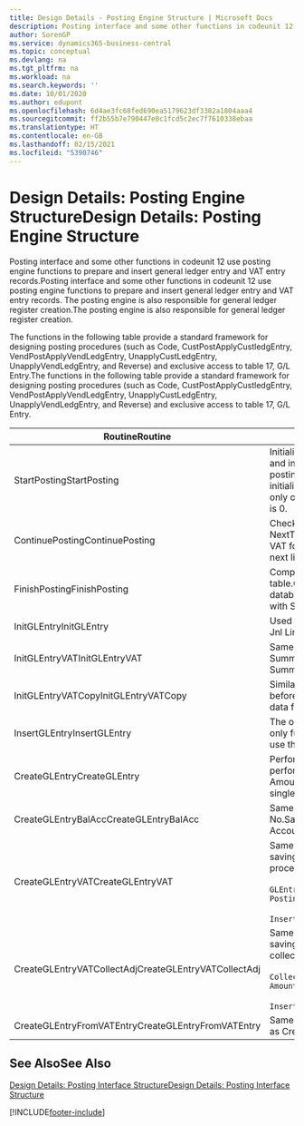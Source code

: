 ```yaml
---
title: Design Details - Posting Engine Structure | Microsoft Docs
description: Posting interface and some other functions in codeunit 12 use posting engine functions to prepare and insert general ledger entry and VAT entry records. The posting engine is also responsible for general ledger register creation.
author: SorenGP
ms.service: dynamics365-business-central
ms.topic: conceptual
ms.devlang: na
ms.tgt_pltfrm: na
ms.workload: na
ms.search.keywords: ''
ms.date: 10/01/2020
ms.author: edupont
ms.openlocfilehash: 6d4ae3fc68fed690ea5179623df3382a1804aaa4
ms.sourcegitcommit: ff2b55b7e790447e0c1fcd5c2ec7f7610338ebaa
ms.translationtype: HT
ms.contentlocale: en-GB
ms.lasthandoff: 02/15/2021
ms.locfileid: "5390746"
---
```

# <a name="design-details-posting-engine-structure"></a><span data-ttu-id="f83f0-104">Design Details: Posting Engine Structure</span><span class="sxs-lookup"><span data-stu-id="f83f0-104">Design Details: Posting Engine Structure</span></span>
<span data-ttu-id="f83f0-105">Posting interface and some other functions in codeunit 12 use posting engine functions to prepare and insert general ledger entry and VAT entry records.</span><span class="sxs-lookup"><span data-stu-id="f83f0-105">Posting interface and some other functions in codeunit 12 use posting engine functions to prepare and insert general ledger entry and VAT entry records.</span></span> <span data-ttu-id="f83f0-106">The posting engine is also responsible for general ledger register creation.</span><span class="sxs-lookup"><span data-stu-id="f83f0-106">The posting engine is also responsible for general ledger register creation.</span></span>  
  
 <span data-ttu-id="f83f0-107">The functions in the following table provide a standard framework for designing posting procedures (such as Code, CustPostApplyCustledgEntry, VendPostApplyVendLedgEntry, UnapplyCustLedgEntry, UnapplyVendLedgEntry, and Reverse) and exclusive access to table 17, G/L Entry.</span><span class="sxs-lookup"><span data-stu-id="f83f0-107">The functions in the following table provide a standard framework for designing posting procedures (such as Code, CustPostApplyCustledgEntry, VendPostApplyVendLedgEntry, UnapplyCustLedgEntry, UnapplyVendLedgEntry, and Reverse) and exclusive access to table 17, G/L Entry.</span></span>  
  
|<span data-ttu-id="f83f0-108">Routine</span><span class="sxs-lookup"><span data-stu-id="f83f0-108">Routine</span></span>|<span data-ttu-id="f83f0-109">Description</span><span class="sxs-lookup"><span data-stu-id="f83f0-109">Description</span></span>|  
|-------------|---------------------------------------|  
|<span data-ttu-id="f83f0-110">StartPosting</span><span class="sxs-lookup"><span data-stu-id="f83f0-110">StartPosting</span></span>|<span data-ttu-id="f83f0-111">Initializes posting buffer TempGLEntryBuf, locks G/L Entry and VAT Entry tables, and initializes Accounting Period, G/L Register, and Exchange Rate.</span><span class="sxs-lookup"><span data-stu-id="f83f0-111">Initializes posting buffer TempGLEntryBuf, locks G/L Entry and VAT Entry tables, and initializes Accounting Period, G/L Register, and Exchange Rate.</span></span> <span data-ttu-id="f83f0-112">Should be called only once, then NextEntryNo is 0.</span><span class="sxs-lookup"><span data-stu-id="f83f0-112">Should be called only once, then NextEntryNo is 0.</span></span>|  
|<span data-ttu-id="f83f0-113">ContinuePosting</span><span class="sxs-lookup"><span data-stu-id="f83f0-113">ContinuePosting</span></span>|<span data-ttu-id="f83f0-114">Checks and posts unrealized VAT for previous transaction increment NextTransactionNo and prepares post of next line.</span><span class="sxs-lookup"><span data-stu-id="f83f0-114">Checks and posts unrealized VAT for previous transaction increment NextTransactionNo and prepares post of next line.</span></span>|  
|<span data-ttu-id="f83f0-115">FinishPosting</span><span class="sxs-lookup"><span data-stu-id="f83f0-115">FinishPosting</span></span>|<span data-ttu-id="f83f0-116">Completes posting by inserting G/L entries from temporary buffer into database table.</span><span class="sxs-lookup"><span data-stu-id="f83f0-116">Completes posting by inserting G/L entries from temporary buffer into database table.</span></span> <span data-ttu-id="f83f0-117">Always used together with StartPosting.</span><span class="sxs-lookup"><span data-stu-id="f83f0-117">Always used together with StartPosting.</span></span> <span data-ttu-id="f83f0-118">Checks for inconsistencies.</span><span class="sxs-lookup"><span data-stu-id="f83f0-118">Checks for inconsistencies.</span></span>|  
|<span data-ttu-id="f83f0-119">InitGLEntry</span><span class="sxs-lookup"><span data-stu-id="f83f0-119">InitGLEntry</span></span>|<span data-ttu-id="f83f0-120">Used to initialise new G/L entry for Gen.</span><span class="sxs-lookup"><span data-stu-id="f83f0-120">Used to initialize new G/L entry for Gen.</span></span> <span data-ttu-id="f83f0-121">Jnl Line.</span><span class="sxs-lookup"><span data-stu-id="f83f0-121">Jnl Line.</span></span> <span data-ttu-id="f83f0-122">Returns GLEntry as parameter.</span><span class="sxs-lookup"><span data-stu-id="f83f0-122">Returns GLEntry as parameter.</span></span>|  
|<span data-ttu-id="f83f0-123">InitGLEntryVAT</span><span class="sxs-lookup"><span data-stu-id="f83f0-123">InitGLEntryVAT</span></span>|<span data-ttu-id="f83f0-124">Same as InitGLEntry, but also assigns Bal. Account No. and SummarizeVAT.</span><span class="sxs-lookup"><span data-stu-id="f83f0-124">Same as InitGLEntry, but also assigns Bal. Account No. and SummarizeVAT.</span></span>|  
|<span data-ttu-id="f83f0-125">InitGLEntryVATCopy</span><span class="sxs-lookup"><span data-stu-id="f83f0-125">InitGLEntryVATCopy</span></span>|<span data-ttu-id="f83f0-126">Similar to InitGLEntryVAT, but also copies posting groups data from VAT Entry before SummarizeVAT.</span><span class="sxs-lookup"><span data-stu-id="f83f0-126">Similar to InitGLEntryVAT, but also copies posting groups data from VAT Entry before SummarizeVAT.</span></span>|  
|<span data-ttu-id="f83f0-127">InsertGLEntry</span><span class="sxs-lookup"><span data-stu-id="f83f0-127">InsertGLEntry</span></span>|<span data-ttu-id="f83f0-128">The only function that inserts G/L entry into global TempGLEntryBuf table.</span><span class="sxs-lookup"><span data-stu-id="f83f0-128">The only function that inserts G/L entry into global TempGLEntryBuf table.</span></span> <span data-ttu-id="f83f0-129">Always use this function for insert.</span><span class="sxs-lookup"><span data-stu-id="f83f0-129">Always use this function for insert.</span></span>|  
|<span data-ttu-id="f83f0-130">CreateGLEntry</span><span class="sxs-lookup"><span data-stu-id="f83f0-130">CreateGLEntry</span></span>|<span data-ttu-id="f83f0-131">Performs an InitGLEntry, assigns Additional Currency Amount, and then performs InsertGLEntry.</span><span class="sxs-lookup"><span data-stu-id="f83f0-131">Performs an InitGLEntry, assigns Additional Currency Amount, and then performs InsertGLEntry.</span></span> <span data-ttu-id="f83f0-132">Replaces several lines of code with a single function call.</span><span class="sxs-lookup"><span data-stu-id="f83f0-132">Replaces several lines of code with a single function call.</span></span>|  
|<span data-ttu-id="f83f0-133">CreateGLEntryBalAcc</span><span class="sxs-lookup"><span data-stu-id="f83f0-133">CreateGLEntryBalAcc</span></span>|<span data-ttu-id="f83f0-134">Same as CreateGLEntry, but also assigns Bal. Account Type and Bal. Account No.</span><span class="sxs-lookup"><span data-stu-id="f83f0-134">Same as CreateGLEntry, but also assigns Bal. Account Type and Bal. Account No.</span></span>|  
|<span data-ttu-id="f83f0-135">CreateGLEntryVAT</span><span class="sxs-lookup"><span data-stu-id="f83f0-135">CreateGLEntryVAT</span></span>|<span data-ttu-id="f83f0-136">Same as CreateGLEntry, but with additional processing for posting groups and saving to temporary VAT buffer:</span><span class="sxs-lookup"><span data-stu-id="f83f0-136">Same as CreateGLEntry, but with additional processing for posting groups and saving to temporary VAT buffer:</span></span><br /><br /> `GLEntry.CopyPostingGroupsFromDtldCVBuf(DtldCVLedgEntryBuf,GenJnlLine."Gen. Posting Type");`<br /><br /> `InsertVATEntriesFromTemp(DtldCVLedgEntryBuf,GLEntry);`|  
|<span data-ttu-id="f83f0-137">CreateGLEntryVATCollectAdj</span><span class="sxs-lookup"><span data-stu-id="f83f0-137">CreateGLEntryVATCollectAdj</span></span>|<span data-ttu-id="f83f0-138">Same as CreateGLEntry, but with additional collection of adjustments and saving to temporary VAT buffer:</span><span class="sxs-lookup"><span data-stu-id="f83f0-138">Same as CreateGLEntry, but with additional collection of adjustments and saving to temporary VAT buffer:</span></span><br /><br /> `CollectAdjustment(AdjAmount,GLEntry.Amount,GLEntry."Additional-Currency Amount",OriginalDateSet);`<br /><br /> `InsertVATEntriesFromTemp(DtldCVLedgEntryBuf,GLEntry);`|  
|<span data-ttu-id="f83f0-139">CreateGLEntryFromVATEntry</span><span class="sxs-lookup"><span data-stu-id="f83f0-139">CreateGLEntryFromVATEntry</span></span>|<span data-ttu-id="f83f0-140">Same as CreateGLEntry, but also copies posting groups from VAT entry.</span><span class="sxs-lookup"><span data-stu-id="f83f0-140">Same as CreateGLEntry, but also copies posting groups from VAT entry.</span></span>|  
  
## <a name="see-also"></a><span data-ttu-id="f83f0-141">See Also</span><span class="sxs-lookup"><span data-stu-id="f83f0-141">See Also</span></span>  
 [<span data-ttu-id="f83f0-142">Design Details: Posting Interface Structure</span><span class="sxs-lookup"><span data-stu-id="f83f0-142">Design Details: Posting Interface Structure</span></span>](design-details-posting-interface-structure.md)

[!INCLUDE[footer-include](includes/footer-banner.md)]